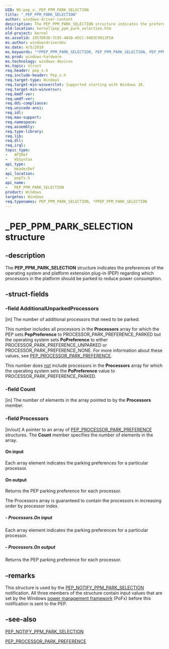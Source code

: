 ```yaml
---
UID: NS:pep_x._PEP_PPM_PARK_SELECTION
title: "_PEP_PPM_PARK_SELECTION"
author: windows-driver-content
description: The PEP_PPM_PARK_SELECTION structure indicates the preferences of the operating system and platform extension plug-in (PEP) regarding which processors in the platform should be parked to reduce power consumption.
old-location: kernel\pep_ppm_park_selection.htm
old-project: kernel
ms.assetid: 1957D03D-7C85-4A58-A5CC-94D3C9913F5A
ms.author: windowsdriverdev
ms.date: 4/5/2018
ms.keywords: "*PPEP_PPM_PARK_SELECTION, PEP_PPM_PARK_SELECTION, PEP_PPM_PARK_SELECTION structure [Kernel-Mode Driver Architecture], PPEP_PPM_PARK_SELECTION, PPEP_PPM_PARK_SELECTION structure pointer [Kernel-Mode Driver Architecture], _PEP_PPM_PARK_SELECTION, kernel.pep_ppm_park_selection, pepfx/PEP_PPM_PARK_SELECTION, pepfx/PPEP_PPM_PARK_SELECTION"
ms.prod: windows-hardware
ms.technology: windows-devices
ms.topic: struct
req.header: pep_x.h
req.include-header: Pep_x.h
req.target-type: Windows
req.target-min-winverclnt: Supported starting with Windows 10.
req.target-min-winversvr: 
req.kmdf-ver: 
req.umdf-ver: 
req.ddi-compliance: 
req.unicode-ansi: 
req.idl: 
req.max-support: 
req.namespace: 
req.assembly: 
req.type-library: 
req.lib: 
req.dll: 
req.irql: 
topic_type:
-	APIRef
-	kbSyntax
api_type:
-	HeaderDef
api_location:
-	pepfx.h
api_name:
-	PEP_PPM_PARK_SELECTION
product: Windows
targetos: Windows
req.typenames: PEP_PPM_PARK_SELECTION, *PPEP_PPM_PARK_SELECTION
---
```


# _PEP_PPM_PARK_SELECTION structure


## -description


The <b>PEP_PPM_PARK_SELECTION</b> structure indicates the preferences of the operating system and platform extension plug-in (PEP) regarding which processors in the platform should be parked to reduce power consumption.


## -struct-fields




### -field AdditionalUnparkedProcessors

[in] The number of additional processors that need to be parked.

This number includes all processors in the <b>Processors</b> array for which the PEP sets <b>PepPreference</b> to PROCESSOR_PARK_PREFERENCE_PARKED but the operating system sets <b>PoPreference</b> to either PROCESSOR_PARK_PREFERENCE_UNPARKED or PROCESSOR_PARK_PREFERENCE_NONE. For more information about these values, see <a href="https://msdn.microsoft.com/library/windows/hardware/mt186837">PEP_PROCESSOR_PARK_PREFERENCE</a>.

This number does <u>not</u> include processors in the <b>Processors</b> array for which the operating system sets the <b>PoPreference</b> value to PROCESSOR_PARK_PREFERENCE_PARKED.


### -field Count

[in] The number of elements in the array pointed to by the <b>Processors</b> member.


### -field Processors

[in/out] A pointer to an array of <a href="https://msdn.microsoft.com/library/windows/hardware/mt186837">PEP_PROCESSOR_PARK_PREFERENCE</a> structures. The <b>Count</b> member specifies the number of elements in the array.





#### On input

Each array element indicates the parking preferences for a particular processor.



#### On output

Returns the PEP parking preference for each processor.

The Processors array is guaranteed to contain the processors in increasing order by processor index.


##### - Processors.On input

Each array element indicates the parking preferences for a particular processor.


##### - Processors.On output

Returns the PEP parking preference for each processor.


## -remarks



This structure is used by the <a href="https://msdn.microsoft.com/en-us/library/windows/hardware/mt186812">PEP_NOTIFY_PPM_PARK_SELECTION</a> notification. All three members of the structure contain input values that are set by the Windows <a href="https://msdn.microsoft.com/B08F8ABF-FD43-434C-A345-337FBB799D9B">power management framework</a> (PoFx) before this notification is sent to the PEP.




## -see-also




<a href="https://msdn.microsoft.com/en-us/library/windows/hardware/mt186812">PEP_NOTIFY_PPM_PARK_SELECTION</a>



<a href="https://msdn.microsoft.com/library/windows/hardware/mt186837">PEP_PROCESSOR_PARK_PREFERENCE</a>
 

 


